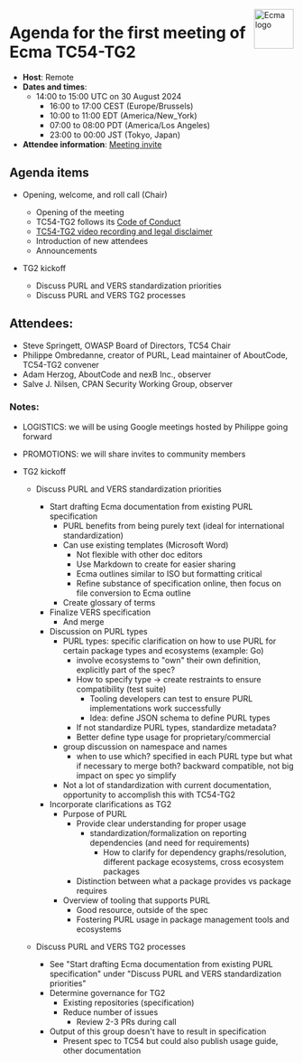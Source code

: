 <img src="https://tc54.org/images/ecma.svg" align="right" height="70" alt="Ecma logo" /> <!-- markdownlint-disable-line MD041 -->

# Agenda for the first meeting of Ecma TC54-TG2

- **Host**: Remote
- **Dates and times**:
    - 14:00 to 15:00 UTC on 30 August 2024
      - 16:00 to 17:00 CEST (Europe/Brussels)
      - 10:00 to 11:00 EDT (America/New_York)
      - 07:00 to 08:00 PDT (America/Los Angeles)
      - 23:00 to 00:00 JST (Tokyo, Japan) 
- **Attendee information**: [Meeting invite](https://calendar.google.com/calendar/event?action=TEMPLATE&tmeid=MWd2bzcydWloM2h1dWZsYnBwN3Rxc2sxYXZfMjAyNDA4MzBUMTQwMDAwWiBjXzg4NGRlY2RlNWExNTI5MDJiYjUxYTYyZjg5NTUwZDBmMzc0ODQ4NDUzNGYwOGM2Mzc5MmYyZTY1NGYyYTdlYmNAZw&tmsrc=c_884decde5a152902bb51a62f89550d0f3748484534f08c63792f2e654f2a7ebc%40group.calendar.google.com&scp=ALL)


## Agenda items

- Opening, welcome, and roll call (Chair)
    - Opening of the meeting
    - TC54-TG2 follows its [Code of Conduct](../CODE_OF_CONDUCT.md)
    - [TC54-TG2 video recording and legal disclaimer](../VIDEO_RECORDING_AND_LEGAL_DISCLAIMER.md)
    - Introduction of new attendees
    - Announcements

- TG2 kickoff
    - Discuss PURL and VERS standardization priorities
    - Discuss PURL and VERS TG2 processes


## Attendees:

- Steve Springett, OWASP Board of Directors, TC54 Chair  
- Philippe Ombredanne, creator of PURL, Lead maintainer of AboutCode, TC54-TG2 convener  
- Adam Herzog, AboutCode and nexB Inc., observer  
- Salve J. Nilsen, CPAN Security Working Group, observer

### Notes:
 - LOGISTICS: we will be using Google meetings hosted by Philippe going forward
 - PROMOTIONS: we will share invites to community members


- TG2 kickoff  
   - Discuss PURL and VERS standardization priorities  
      - Start drafting Ecma documentation from existing PURL specification  
         - PURL benefits from being purely text (ideal for international standardization)  
         - Can use existing templates (Microsoft Word)  
            - Not flexible with other doc editors  
            - Use Markdown to create for easier sharing  
            - Ecma outlines similar to ISO but formatting critical  
            - Refine substance of specification online, then focus on file conversion to Ecma outline  
         - Create glossary of terms  
      - Finalize VERS specification  
         - And merge  
      - Discussion on PURL types   
         - PURL types: specific clarification on how to use PURL for certain package types and ecosystems (example: Go)  
            - involve ecosystems to "own" their own definition, explicitly part of the spec?  
            - How to specify type → create restraints to ensure compatibility (test suite)  
               - Tooling developers can test to ensure PURL implementations work successfully  
               - Idea: define JSON schema to define PURL types  
            - If not standardize PURL types, standardize metadata?  
            - Better define type usage for proprietary/commercial  
         - group discussion on namespace and names  
            - when to use which? specified in each PURL type but what if necessary to merge both? backward compatible, not big impact on spec yo simplify  
         - Not a lot of standardization with current documentation, opportunity to accomplish this with TC54-TG2  
      - Incorporate clarifications as TG2  
         - Purpose of PURL   
            - Provide clear understanding for proper usage  
               - standardization/formalization on reporting dependencies (and need for requirements)  
                  - How to clarify for dependency graphs/resolution, different package ecosystems, cross ecosystem packages  
            - Distinction between what a package provides vs package requires  
         - Overview of tooling that supports PURL  
            - Good resource, outside of the spec  
            - Fostering PURL usage in package management tools and ecosystems

   - Discuss PURL and VERS TG2 processes  
      - See "Start drafting Ecma documentation from existing PURL specification" under "Discuss PURL and VERS standardization priorities"  
      - Determine governance for TG2  
         - Existing repositories (specification)  
         - Reduce number of issues  
            - Review 2-3 PRs during call  
      - Output of this group doesn't have to result in specification  
         - Present spec to TC54 but could also publish usage guide, other documentation


